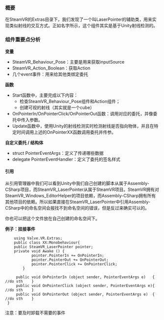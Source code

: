 ### 概要

在SteamVR的Extras目录下，我们发现了一个叫LaserPointer的辅助类，用来实现类似射线的交互方式。正如名字所示，这个组件其实是基于Unity射线检测的。

### 组件重要点分析

**变量**

- SteamVR_Behaviour_Pose：主要是用来获取inputSource
- SteamVR_Action_Boolean：获取Action
- 几个event事件：用来给其他类绑定委托

**函数**

- Start函数中，主要完成以下内容：
  - 检查SteamVR_Behaviour_Pose组件和Action组件；
  - 创建可视的射线（其实就是一个cube）
- OnPointerIn/OnPointerClick/OnPointerOut函数：调用对应的委托，并像委托中传入参数。
- Update函数中，使用Unity的射线检测实时检测射线是否指向物体，并且在特定时间调用上述的OnPointerXX函数调用委托并传参。

**自定义委托 / 结构体**

- struct PointerEventArgs：定义了传递哪些数据
- delegate PointerEventHandler：定义了委托的签名样式

#### 引用

从引用管理器中我们可以看到Unity中我们自己创建的脚本从属于Assembly-CSharp项目，而SteamVR_LaserPointer从属于SteamVR项目。SteamVR拥有对SteamVR_Windows_EditorHelper的项目依赖，而Assembly-CSharp拥有所有其他项目的依赖。所以如果直接在SteamVR_LaserPointer中引用Assembly-CSharp中的命名空间会报找不到命名空间的错误，但是反过来确实可以的。

你也可以把这个文件放在自己创建的命名空间下。

**例子：挂接事件**

```
	using Valve.VR.Extras;
	public class XX:Monobehaviour{
	public SteamVR_LaserPointer pointer;
	private void Awake () {
            pointer.PointerIn += OnPointerIn;
            pointer.PointerOut += OnPointerOut;
            pointer.PointerClick += OnPointerClick;
        }

     public void OnPointerIn (object sender, PointerEventArgs e)   {	//do sth	}
     public void OnPointerClick (object sender, PointerEventArgs e){	//do sth	}
     public void OnPointerOut (object sender, PointerEventArgs e)  {	//do sth	}
 }
```



注意：要及时卸载不需要的事件

























